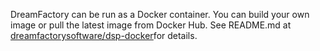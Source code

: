 DreamFactory can be run as a Docker container. You can build your own image or pull the latest image from Docker Hub. See README.md at [dreamfactorysoftware/dsp-docker](https://github.com/dreamfactorysoftware/dsp-docker)for details.